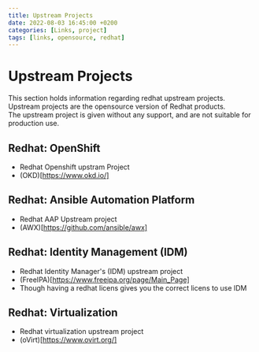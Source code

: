 ```yaml
---
title: Upstream Projects
date: 2022-08-03 16:45:00 +0200
categories: [Links, project]
tags: [links, opensource, redhat]
---
```

# Upstream Projects

This section holds information regarding redhat upstream projects.  
Upstream projects are the opensource version of Redhat products.  
The upstream project is given without any support, and are not suitable for production use.  

## Redhat: OpenShift
- Redhat Openshift upstram Project
- (OKD)[https://www.okd.io/]

## Redhat: Ansible Automation Platform
- Redhat AAP Upstream project
- (AWX)[https://github.com/ansible/awx]

## Redhat: Identity Management (IDM)
- Redhat Identity Manager's (IDM) upstream project
- (FreeIPA)[https://www.freeipa.org/page/Main_Page]
- Though having a redhat licens gives you the correct licens to use IDM

## Redhat: Virtualization
- Redhat virtualization upstream project
- (oVirt)[https://www.ovirt.org/]